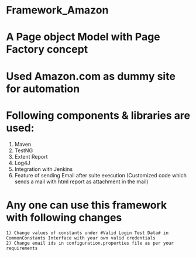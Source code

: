 # Framework_Amazon
# A Page object Model with Page Factory concept
# Used Amazon.com as dummy site for automation
# Following components & libraries are used:
  1) Maven
  2) TestNG
  3) Extent Report
  4) Log4J
  5) Integration with Jenkins
  6) Feature of sending Email after suite execution (Customized code which sends a mail with html report as attachment in the mail)
  
  
  # Any one can use this framework with following changes
    1) Change values of constants under #Valid Login Test Data# in CommonConstants Interface with your own valid credentials
    2) Change email ids in configuration.properties file as per your requirements
